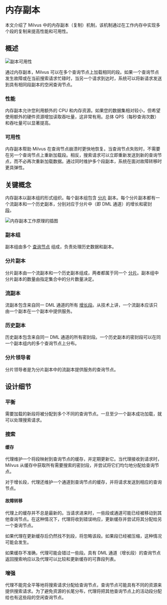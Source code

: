 # 内存副本

本文介绍了 Milvus 中的内存副本（复制）机制，该机制通过在工作内存中实现多个段的复制来提高性能和可用性。

## 概述

![副本可用性](/replica_availability.jpg "内存副本提高系统可用性。")

通过内存副本，Milvus 可以在多个查询节点上加载相同的段。如果一个查询节点发生故障或在当前搜索请求忙碌时，当另一个请求到达时，系统可以将新请求发送到具有相同段副本的空闲查询节点。

### 性能

内存副本允许您利用额外的 CPU 和内存资源。如果您的数据集相对较小，但希望使用额外的硬件资源增加读取吞吐量，这非常有用。总体 QPS（每秒查询次数）和吞吐量可以显著提高。

### 可用性

内存副本帮助 Milvus 在查询节点崩溃时更快地恢复。当查询节点失败时，不需要在另一个查询节点上重新加载段。相反，搜索请求可以立即重新发送到新的查询节点，而不必再次重新加载数据。通过同时维护多个段副本，系统在面对故障转移时更具弹性。

## 关键概念

内存副本以副本组的形式组织。每个副本组包含 [分片](https://milvus.io/docs/v2.1.x/glossary.md#Sharding) 副本。每个分片副本都有一个流副本和一个历史副本，分别对应于分片中（即 DML 通道）的增长和密封 [段](https://milvus.io/docs/v2.1.x/glossary.md#Segment)。

![内存副本工作原理的插图](/replica_availability.jpg)

### 副本组

副本组由多个 [查询节点](https://milvus.io/docs/v2.1.x/four_layers.md#Query-node) 组成，负责处理历史数据和副本。

### 分片副本

分片副本由一个流副本和一个历史副本组成，两者都属于同一个 [分片](https://milvus.io/blog/deep-dive-1-milvus-architecture-overview.md#Shard)。副本组中分片副本的数量由指定集合中的分片数量决定。

### 流副本

流副本包含来自同一 DML 通道的所有 [增长段](https://milvus.io/docs/v2.1.x/glossary.md#Segment)。从技术上讲，一个流副本应该只由一个副本在一个副本中提供服务。

### 历史副本

历史副本包含来自同一 DML 通道的所有密封段。一个历史副本的密封段可以在同一个副本组内的多个查询节点上分布。

### 分片领导者

分片领导者是为分片副本中的流副本提供服务的查询节点。

## 设计细节

### 平衡

需要加载的新段将被分配到多个不同的查询节点。一旦至少一个副本成功加载，就可以处理搜索请求。

### 搜索

#### 缓存

代理维护一个将段映射到查询节点的缓存，并定期更新它。当代理接收到请求时，Milvus 从缓存中获取所有需要搜索的密封段，并尝试将它们均匀地分配给查询节点。

对于增长段，代理还维护一个通道到查询节点的缓存，并将请求发送到相应的查询节点。

#### 故障转移

代理上的缓存并不总是最新的。当请求进来时，一些段或通道可能已经被移动到其他查询节点。在这种情况下，代理将收到错误响应，更新缓存并尝试将其分配给另一个查询节点。

如果代理在更新缓存后仍然找不到段，将忽略该段。如果段已经被压缩，这种情况可能会发生。

如果缓存不准确，代理可能会错过一些段。具有 DML 通道（增长段）的查询节点返回搜索响应以及代理可以比较和更新缓存的可靠段列表。

### 增强

代理不能完全平等地将搜索请求分配给查询节点，查询节点可能具有不同的资源来提供搜索请求。为了避免资源的长尾分布，代理将把其他查询节点上的活动段分配给也有这些段的空闲查询节点。